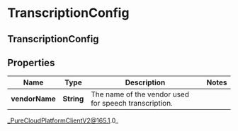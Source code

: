 # TranscriptionConfig

## TranscriptionConfig

## Properties

|Name | Type | Description | Notes|
|------------ | ------------- | ------------- | -------------|
| **vendorName** | **String** | The name of the vendor used for speech transcription. | |



_PureCloudPlatformClientV2@165.1.0_
